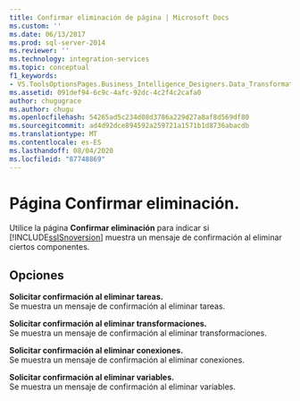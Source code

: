```yaml
---
title: Confirmar eliminación de página | Microsoft Docs
ms.custom: ''
ms.date: 06/13/2017
ms.prod: sql-server-2014
ms.reviewer: ''
ms.technology: integration-services
ms.topic: conceptual
f1_keywords:
- VS.ToolsOptionsPages.Business_Intelligence_Designers.Data_Transformation_Designers.Comfirm_Delete
ms.assetid: 091def94-6c9c-4afc-92dc-4c2f4c2cafa0
author: chugugrace
ms.author: chugu
ms.openlocfilehash: 54265ad5c234d08d3786a229d27a8af8d569df80
ms.sourcegitcommit: ad4d92dce894592a259721a1571b1d8736abacdb
ms.translationtype: MT
ms.contentlocale: es-ES
ms.lasthandoff: 08/04/2020
ms.locfileid: "87748869"
---
```

# <a name="confirm-delete-page"></a>Página Confirmar eliminación.
  Utilice la página **Confirmar eliminación** para indicar si [!INCLUDE[ssISnoversion](../includes/ssisnoversion-md.md)] muestra un mensaje de confirmación al eliminar ciertos componentes.  
  
## <a name="options"></a>Opciones  
 **Solicitar confirmación al eliminar tareas.**  
 Se muestra un mensaje de confirmación al eliminar tareas.  
  
 **Solicitar confirmación al eliminar transformaciones.**  
 Se muestra un mensaje de confirmación al eliminar transformaciones.  
  
 **Solicitar confirmación al eliminar conexiones.**  
 Se muestra un mensaje de confirmación al eliminar conexiones.  
  
 **Solicitar confirmación al eliminar variables.**  
 Se muestra un mensaje de confirmación al eliminar variables.  
  
  
